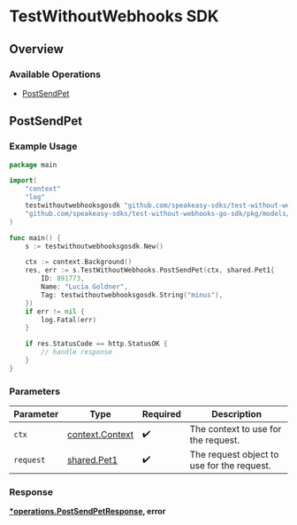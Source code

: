 # TestWithoutWebhooks SDK

## Overview

### Available Operations

* [PostSendPet](#postsendpet)

## PostSendPet

### Example Usage

```go
package main

import(
	"context"
	"log"
	testwithoutwebhooksgosdk "github.com/speakeasy-sdks/test-without-webhooks-go-sdk"
	"github.com/speakeasy-sdks/test-without-webhooks-go-sdk/pkg/models/shared"
)

func main() {
    s := testwithoutwebhooksgosdk.New()

    ctx := context.Background()
    res, err := s.TestWithoutWebhooks.PostSendPet(ctx, shared.Pet1{
        ID: 891773,
        Name: "Lucia Goldner",
        Tag: testwithoutwebhooksgosdk.String("minus"),
    })
    if err != nil {
        log.Fatal(err)
    }

    if res.StatusCode == http.StatusOK {
        // handle response
    }
}
```

### Parameters

| Parameter                                             | Type                                                  | Required                                              | Description                                           |
| ----------------------------------------------------- | ----------------------------------------------------- | ----------------------------------------------------- | ----------------------------------------------------- |
| `ctx`                                                 | [context.Context](https://pkg.go.dev/context#Context) | :heavy_check_mark:                                    | The context to use for the request.                   |
| `request`                                             | [shared.Pet1](../../models/shared/pet1.md)            | :heavy_check_mark:                                    | The request object to use for the request.            |


### Response

**[*operations.PostSendPetResponse](../../models/operations/postsendpetresponse.md), error**

